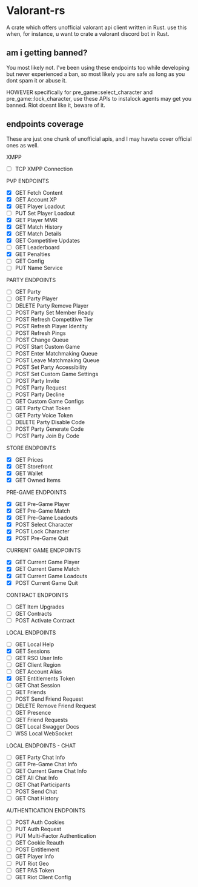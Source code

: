 # Valorant-rs

A crate which offers unofficial valorant api client written in Rust.
use this when, for instance, u want to crate a valorant discord bot in Rust.

## am i getting banned?
You most likely not. I've been using these endpoints too while developing but never experienced a ban, so most likely you are safe as long as you dont spam it or abuse it.

HOWEVER specifically for pre_game::select_character and pre_game::lock_character, use these APIs to instalock agents may get you banned. Riot doesnt like it, beware of it.

## endpoints coverage

These are just one chunk of unofficial apis, and I may haveta cover official ones as well.

XMPP
- [ ] TCP XMPP Connection

PVP ENDPOINTS
- [x] GET Fetch Content
- [x] GET Account XP
- [x] GET Player Loadout
- [ ] PUT Set Player Loadout
- [x] GET Player MMR
- [x] GET Match History
- [x] GET Match Details
- [x] GET Competitive Updates
- [ ] GET Leaderboard
- [x] GET Penalties
- [ ] GET Config
- [ ] PUT Name Service

PARTY ENDPOINTS
- [ ] GET Party
- [ ] GET Party Player
- [ ] DELETE Party Remove Player
- [ ] POST Party Set Member Ready
- [ ] POST Refresh Competitive Tier
- [ ] POST Refresh Player Identity
- [ ] POST Refresh Pings
- [ ] POST Change Queue
- [ ] POST Start Custom Game
- [ ] POST Enter Matchmaking Queue
- [ ] POST Leave Matchmaking Queue
- [ ] POST Set Party Accessibility
- [ ] POST Set Custom Game Settings
- [ ] POST Party Invite
- [ ] POST Party Request
- [ ] POST Party Decline
- [ ] GET Custom Game Configs
- [ ] GET Party Chat Token
- [ ] GET Party Voice Token
- [ ] DELETE Party Disable Code
- [ ] POST Party Generate Code
- [ ] POST Party Join By Code

STORE ENDPOINTS
- [x] GET Prices
- [x] GET Storefront
- [x] GET Wallet
- [x] GET Owned Items

PRE-GAME ENDPOINTS
- [x] GET Pre-Game Player
- [x] GET Pre-Game Match
- [x] GET Pre-Game Loadouts
- [x] POST Select Character
- [x] POST Lock Character
- [x] POST Pre-Game Quit

CURRENT GAME ENDPOINTS
- [x] GET Current Game Player
- [x] GET Current Game Match
- [x] GET Current Game Loadouts
- [x] POST Current Game Quit

CONTRACT ENDPOINTS
- [ ] GET Item Upgrades
- [ ] GET Contracts
- [ ] POST Activate Contract

LOCAL ENDPOINTS
- [ ] GET Local Help
- [x] GET Sessions
- [ ] GET RSO User Info
- [ ] GET Client Region
- [ ] GET Account Alias
- [x] GET Entitlements Token
- [ ] GET Chat Session
- [ ] GET Friends
- [ ] POST Send Friend Request
- [ ] DELETE Remove Friend Request
- [ ] GET Presence
- [ ] GET Friend Requests
- [ ] GET Local Swagger Docs
- [ ] WSS Local WebSocket

LOCAL ENDPOINTS - CHAT
- [ ] GET Party Chat Info
- [ ] GET Pre-Game Chat Info
- [ ] GET Current Game Chat Info
- [ ] GET All Chat Info
- [ ] GET Chat Participants
- [ ] POST Send Chat
- [ ] GET Chat History

AUTHENTICATION ENDPOINTS
- [ ] POST Auth Cookies
- [ ] PUT Auth Request
- [ ] PUT Multi-Factor Authentication
- [ ] GET Cookie Reauth
- [ ] POST Entitlement
- [ ] GET Player Info
- [ ] PUT Riot Geo
- [ ] GET PAS Token
- [ ] GET Riot Client Config
